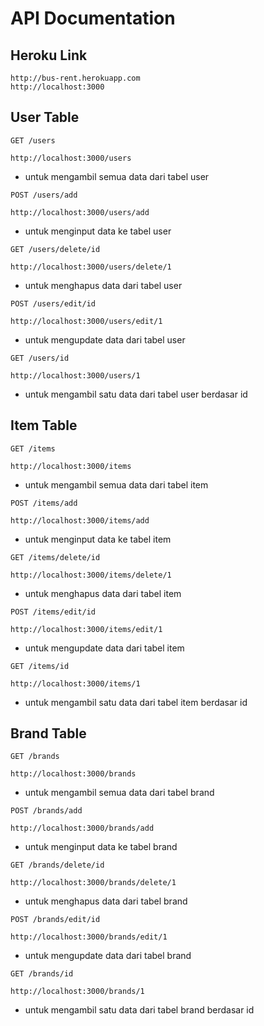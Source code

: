 # API Documentation

## Heroku Link
```
http://bus-rent.herokuapp.com
http://localhost:3000
```

## User Table

`GET /users`

    http://localhost:3000/users

+ untuk mengambil semua data dari tabel user

`POST /users/add`

    http://localhost:3000/users/add

+ untuk menginput data ke tabel user

`GET /users/delete/id`

    http://localhost:3000/users/delete/1

+ untuk menghapus data dari tabel user

`POST /users/edit/id`

    http://localhost:3000/users/edit/1

+ untuk mengupdate data dari tabel user

`GET /users/id`

    http://localhost:3000/users/1

+ untuk mengambil satu data dari tabel user berdasar id


## Item Table

`GET /items`

    http://localhost:3000/items

+ untuk mengambil semua data dari tabel item

`POST /items/add`

    http://localhost:3000/items/add

+ untuk menginput data ke tabel item

`GET /items/delete/id`

    http://localhost:3000/items/delete/1

+ untuk menghapus data dari tabel item

`POST /items/edit/id`

    http://localhost:3000/items/edit/1

+ untuk mengupdate data dari tabel item

`GET /items/id`

    http://localhost:3000/items/1

+ untuk mengambil satu data dari tabel item berdasar id


## Brand Table

`GET /brands`

    http://localhost:3000/brands

+ untuk mengambil semua data dari tabel brand

`POST /brands/add`

    http://localhost:3000/brands/add

+ untuk menginput data ke tabel brand

`GET /brands/delete/id`

    http://localhost:3000/brands/delete/1

+ untuk menghapus data dari tabel brand

`POST /brands/edit/id`

    http://localhost:3000/brands/edit/1

+ untuk mengupdate data dari tabel brand

`GET /brands/id`

    http://localhost:3000/brands/1

+ untuk mengambil satu data dari tabel brand berdasar id
